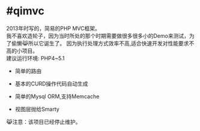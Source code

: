 
#qimvc
==============

2013年时写的，简易的PHP MVC框架。  
我不喜欢造轮子，因为当时所处的那个时期需要做很多很多小的Demo来测试，为了偷懒😹所以它诞生了。
因为执行处理方式效率不高,适合快速开发对性能要求不高的小项目。     
建议运行环境: PHP4~5.1      


* 简单的路由    
 
* 基本的CURD操作代码自动生成    

* 简单的Mysql ORM,支持Memcache 

* 视图层抛给Smarty   
 

  
😹注意：该项目已经停止维护。



